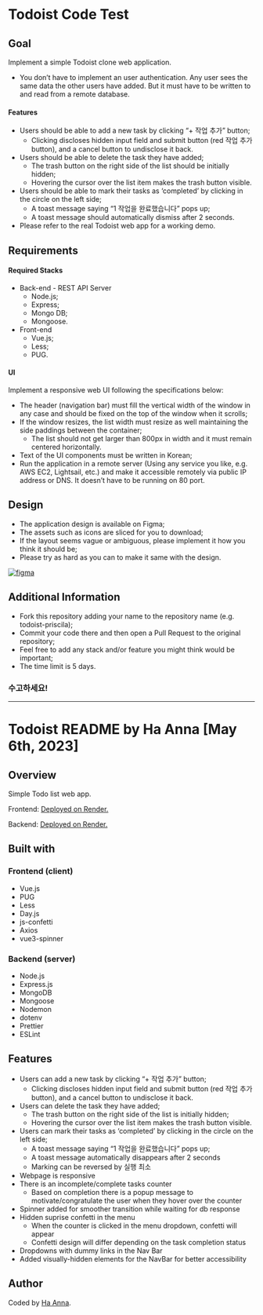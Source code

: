 
# Todoist Code Test

## Goal

Implement a simple Todoist clone web application.

- You don’t have to implement an user authentication. Any user sees the same data the other users have added. But it must have to be written to and read from a remote database.

#### Features
- Users should be able to add a new task by clicking “+ 작업 추가” button;
    - Clicking discloses hidden input field and submit button (red 작업 추가 button), and a cancel button to undisclose it back.
- Users should be able to delete the task they have added;
    - The trash button on the right side of the list should be initially hidden;
    - Hovering the cursor over the list item makes the trash button visible.
- Users should be able to mark their tasks as ‘completed’ by clicking in the circle on the left side;
    - A toast message saying “1 작업을 완료했습니다” pops up;
    - A toast message should automatically dismiss after 2 seconds.
- Please refer to the real Todoist web app for a working demo.

## Requirements
#### Required Stacks
- Back-end - REST API Server
    - Node.js;
    - Express;
    - Mongo DB;
    - Mongoose.
- Front-end
    - Vue.js;
    - Less;
    - PUG.

#### UI
Implement a responsive web UI following the specifications below:

- The header (navigation bar) must fill the vertical width of the window in any case and should be fixed on the top of the window when it scrolls;
- If the window resizes, the list width must resize as well maintaining the side paddings between the container;
    - The list should not get larger than 800px in width and it must remain centered horizontally.
- Text of the UI components must be written in Korean;
- Run the application in a remote server (Using any service you like, e.g. AWS EC2, Lightsail, etc.) and make it accessible remotely via public IP address or DNS. It doesn’t have to be running on 80 port.
## Design

- The application design is available on Figma;
- The assets such as icons are sliced for you to download;
- If the layout seems vague or ambiguous, please implement it how you think it should be;
- Please try as hard as you can to make it same with the design.

[![figma](https://img.shields.io/badge/Figma-F24E1E?style=for-the-badge&logo=figma&logoColor=white)](https://www.figma.com/file/n6LXClxE72a4EA4qwAyM5G/%ED%88%AC%EB%91%90%EC%9D%B4%EC%8A%A4%ED%8A%B8-%EB%AA%A9%EC%97%85?node-id=0%3A1&t=QT4gKwrOZmpFVDy6-1)
## Additional Information

- Fork this repository adding your name to the repository name (e.g. todoist-priscila);
- Commit your code there and then open a Pull Request to the original repository;
- Feel free to add any stack and/or feature you might think would be important;
- The time limit is 5 days.

### 수고하세요!


---

# Todoist README by Ha Anna [May 6th, 2023]

## Overview

Simple Todo list web app. 

Frontend: [Deployed on Render.](https://todoist-task.onrender.com/)

Backend: [Deployed on Render.](https://todoist-be.onrender.com/)

## Built with

### Frontend (client)

- Vue.js
- PUG
- Less
- Day.js
- js-confetti
- Axios
- vue3-spinner

### Backend (server)

- Node.js
- Express.js
- MongoDB
- Mongoose
- Nodemon
- dotenv
- Prettier
- ESLint

## Features

- Users can add a new task by clicking “+ 작업 추가” button;
    - Clicking discloses hidden input field and submit button (red 작업 추가 button), and a cancel button to undisclose it back.
- Users can delete the task they have added;
    - The trash button on the right side of the list is initially hidden;
    - Hovering the cursor over the list item makes the trash button visible.
- Users can mark their tasks as ‘completed’ by clicking in the circle on the left side;
    - A toast message saying “1 작업을 완료했습니다” pops up;
    - A toast message automatically disappears after 2 seconds
    - Marking can be reversed by 실행 최소
- Webpage is responsive
- There is an incomplete/complete tasks counter
    - Based on completion there is a popup message to motivate/congratulate the user when they hover over the counter
- Spinner added for smoother transition while waiting for db response
- Hidden suprise confetti in the menu
    - When the counter is clicked in the menu dropdown, confetti will appear
    - Confetti design will differ depending on the task completion status
- Dropdowns with dummy links in the Nav Bar
- Added visually-hidden elements for the NavBar for better accessibility 

## Author

Coded by [Ha Anna](https://haanna.com/).
